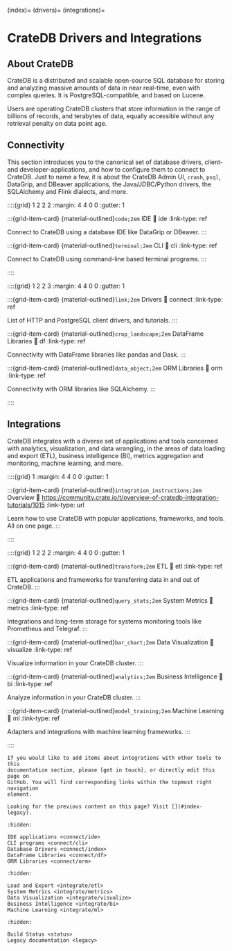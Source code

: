 (index)=
(drivers)=
(integrations)=

# CrateDB Drivers and Integrations


## About CrateDB

CrateDB is a distributed and scalable open-source SQL database for storing and
analyzing massive amounts of data in near real-time, even with complex queries.
It is PostgreSQL-compatible, and based on Lucene.

Users are operating CrateDB clusters that store information in the range of
billions of records, and terabytes of data, equally accessible without any
retrieval penalty on data point age.


## Connectivity

This section introduces you to the canonical set of database drivers, client-
and developer-applications, and how to configure them to connect to CrateDB.
Just to name a few, it is about the CrateDB Admin UI, `crash`, `psql`,
DataGrip, and DBeaver applications, the Java/JDBC/Python drivers, the SQLAlchemy
and Flink dialects, and more.

::::{grid} 1 2 2 2
:margin: 4 4 0 0
:gutter: 1


:::{grid-item-card} {material-outlined}`code;2em` IDE
:link: ide
:link-type: ref

Connect to CrateDB using a database IDE like DataGrip or DBeaver.
:::


:::{grid-item-card} {material-outlined}`terminal;2em` CLI
:link: cli
:link-type: ref

Connect to CrateDB using command-line based terminal programs.
:::

::::


::::{grid} 1 2 2 3
:margin: 4 4 0 0
:gutter: 1

:::{grid-item-card} {material-outlined}`link;2em` Drivers
:link: connect
:link-type: ref

List of HTTP and PostgreSQL client drivers, and tutorials.
:::


:::{grid-item-card} {material-outlined}`crop_landscape;2em` DataFrame Libraries
:link: df
:link-type: ref

Connectivity with DataFrame libraries like pandas and Dask.
:::


:::{grid-item-card} {material-outlined}`data_object;2em` ORM Libraries
:link: orm
:link-type: ref

Connectivity with ORM libraries like SQLAlchemy.
:::


::::


## Integrations

CrateDB integrates with a diverse set of applications and tools concerned
with analytics, visualization, and data wrangling, in the areas of data loading
and export (ETL), business intelligence (BI), metrics aggregation and monitoring,
machine learning, and more.

::::{grid} 1
:margin: 4 4 0 0
:gutter: 1

:::{grid-item-card} {material-outlined}`integration_instructions;2em` Overview
:link: https://community.crate.io/t/overview-of-cratedb-integration-tutorials/1015
:link-type: url

Learn how to use CrateDB with popular applications, frameworks, and tools.
All on one page.
:::

::::

::::{grid} 1 2 2 2
:margin: 4 4 0 0
:gutter: 1


:::{grid-item-card} {material-outlined}`transform;2em` ETL
:link: etl
:link-type: ref

ETL applications and frameworks for transferring data in and out of CrateDB.
:::


:::{grid-item-card} {material-outlined}`query_stats;2em` System Metrics
:link: metrics
:link-type: ref

Integrations and long-term storage for systems monitoring tools like
Prometheus and Telegraf.
:::


:::{grid-item-card} {material-outlined}`bar_chart;2em` Data Visualization
:link: visualize
:link-type: ref

Visualize information in your CrateDB cluster.
:::


:::{grid-item-card} {material-outlined}`analytics;2em` Business Intelligence
:link: bi
:link-type: ref

Analyze information in your CrateDB cluster.
:::


:::{grid-item-card} {material-outlined}`model_training;2em` Machine Learning
:link: ml
:link-type: ref

Adapters and integrations with machine learning frameworks.
:::



::::



```{note} Contributions to the pages in this section and subsections are much welcome.
If you would like to add items about integrations with other tools to this
documentation section, please [get in touch], or directly edit this page on
GitHub. You will find corresponding links within the topmost right navigation
element.
```

```{seealso}
Looking for the previous content on this page? Visit [](#index-legacy).
```


```{toctree}
:hidden:

IDE applications <connect/ide>
CLI programs <connect/cli>
Database Drivers <connect/index>
DataFrame Libraries <connect/df>
ORM Libraries <connect/orm>
```

```{toctree}
:hidden:

Load and Export <integrate/etl>
System Metrics <integrate/metrics>
Data Visualization <integrate/visualize>
Business Intelligence <integrate/bi>
Machine Learning <integrate/ml>
```

```{toctree}
:hidden:

Build Status <status>
Legacy documentation <legacy>
```


[get in touch]: https://crate.io/contact
